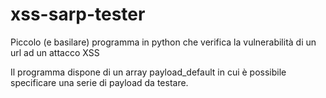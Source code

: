 # xss-sarp-tester

Piccolo (e basilare) programma in python che verifica la vulnerabilità di un url ad un attacco XSS

Il programma dispone di un array payload_default  in cui è possibile specificare una serie di payload da testare.

